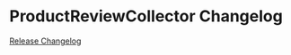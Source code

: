 # ProductReviewCollector Changelog

[Release Changelog](https://github.com/spryker/product-review-collector/releases)
